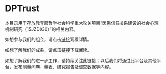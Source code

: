 # DPTrust

本目录用于存放教育部哲学社会科学重大攻关项目“医患信任关系建设的社会心理机制研究（15JZD030）”的相关内容。

如想参与我们的组会，请点击[链接](https://github.com/xkdog/Seminar/blob/master/Seminars.md)观看详情。

如想了解我们的成果，请点击[链接](http://pan.baidu.com/s/1c2IhsBY)下载阅读。

如想了解我们的进一步工作，请持续关注此链接；以后我们将通过此平台及其他平台，发布测量问卷、量表、研究报告及调查数据等内容。



